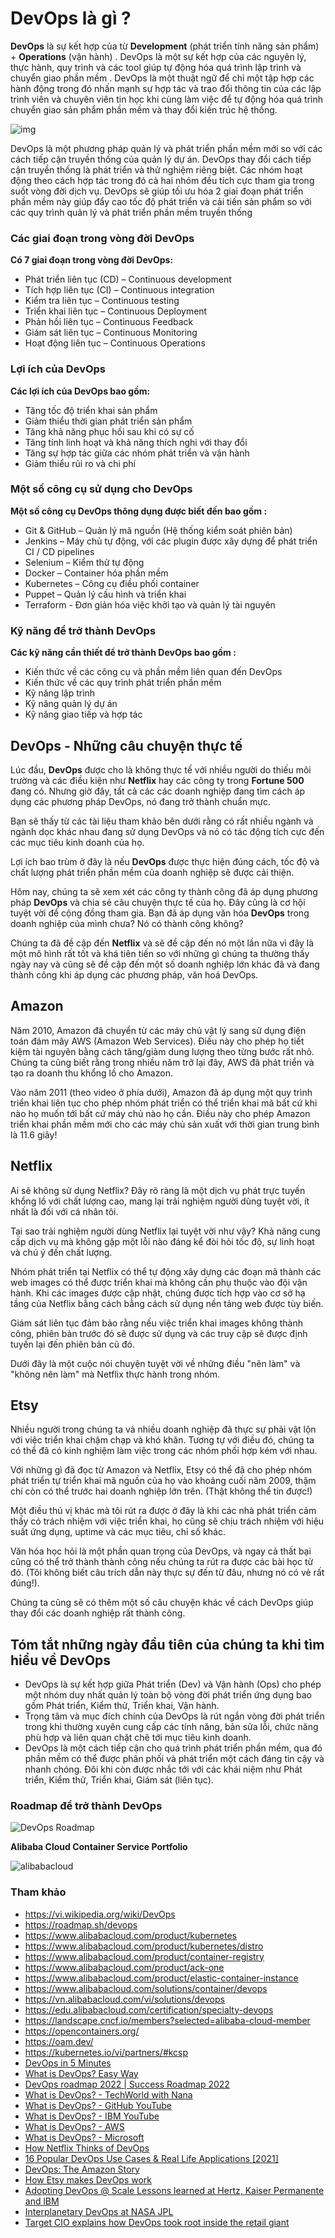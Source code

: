 # DevOps là gì ?

**DevOps** là sự kết hợp của từ **Development** (phát triển tính năng sản phẩm) + **Operations** (vận hành) . DevOps là một sự kết hợp của các nguyên lý, thực hành, quy trình và các tool giúp tự động hóa quá trình lập trình và chuyển giao phần mềm . DevOps là một thuật ngữ để chỉ một tập hợp các hành động trong đó nhấn mạnh sự hợp tác và trao đổi thông tin của các lập trình viên và chuyên viên tin học khi cùng làm việc để tự động hóa quá trình chuyển giao sản phẩm phần mềm và thay đổi kiến trúc hệ thống.

![img](devops.jpeg)

DevOps là một phương pháp quản lý và phát triển phần mềm mới so với các cách tiếp cận truyền thống của quản lý dự án. DevOps thay đổi cách tiếp cận truyền thống là phát triển và thử nghiệm riêng biệt. Các nhóm hoạt động theo cách hợp tác trong đó cả hai nhóm đều tích cực tham gia trong suốt vòng đời dịch vụ. DevOps sẽ giúp tối ưu hóa 2 giai đoạn phát triển phần mềm này giúp đẩy cao tốc độ phát triển và cải tiến sản phẩm so với các quy trình quản lý và phát triển phần mềm truyền thống

### Các giai đoạn trong vòng đời DevOps

**Có 7 giai đoạn trong vòng đời DevOps:**

- Phát triển liên tục (CD) – Continuous development
- Tích hợp liên tục (CI) – Continuous integration
- Kiểm tra liên tục – Continuous testing
- Triển khai liên tục – Continuous Deployment
- Phản hồi liên tục – Continuous Feedback
- Giám sát liên tục – Continuous Monitoring
- Hoạt động liên tục – Continuous Operations

### Lợi ích của DevOps

**Các lợi ích của DevOps bao gồm:**

- Tăng tốc độ triển khai sản phẩm
- Giảm thiểu thời gian phát triển sản phẩm
- Tăng khả năng phục hồi sau khi có sự cố
- Tăng tính linh hoạt và khả năng thích nghi với thay đổi
- Tăng sự hợp tác giữa các nhóm phát triển và vận hành
- Giảm thiểu rủi ro và chi phí

### Một số công cụ sử dụng cho DevOps

**Một số công cụ DevOps thông dụng được biết đến bao gồm :**

- Git & GitHub – Quản lý mã nguồn (Hệ thống kiểm soát phiên bản)
- Jenkins – Máy chủ tự động, với các plugin được xây dựng để phát triển CI / CD pipelines
- Selenium – Kiểm thử tự động
- Docker – Container hóa phần mềm
- Kubernetes – Công cụ điều phối container
- Puppet – Quản lý cấu hình và triển khai
- Terraform - Đơn giản hóa việc khởi tạo và quản lý tài nguyên  

### Kỹ năng để trở thành DevOps

**Các kỹ năng cần thiết để trở thành DevOps bao gồm :**

- Kiến thức về các công cụ và phần mềm liên quan đến DevOps
- Kiến thức về các quy trình phát triển phần mềm
- Kỹ năng lập trình
- Kỹ năng quản lý dự án
- Kỹ năng giao tiếp và hợp tác

## DevOps - Những câu chuyện thực tế

Lúc đầu, **DevOps** được cho là không thực tế với nhiều người do thiếu môi trường và các điều kiện như **Netflix** hay các công ty trong **Fortune 500** đang có. Nhưng giờ đây, tất cả các các doanh nghiệp đang tìm cách áp dụng các phương pháp DevOps, nó đang trở thành chuẩn mực.

Bạn sẽ thấy từ các tài liệu tham khảo bên dưới rằng có rất nhiều ngành và ngành dọc khác nhau đang sử dụng DevOps và nó có tác động tích cực đến các mục tiêu kinh doanh của họ.

Lợi ích bao trùm ở đây là nếu **DevOps** được thực hiện đúng cách, tốc độ và chất lượng phát triển phần mềm của doanh nghiệp sẽ được cải thiện.

Hôm nay, chúng ta sẽ xem xét các công ty thành công đã áp dụng phương pháp **DevOps** và chia sẻ câu chuyện thực tế của họ. Đây cũng là cơ hội tuyệt vời để cộng đồng tham gia. Bạn đã áp dụng văn hóa **DevOps** trong doanh nghiệp của mình chưa? Nó có thành công không?

Chúng ta đã đề cập đến **Netflix** và sẽ đề cập đến nó một lần nữa vì đây là một mô hình rất tốt và khá tiên tiến so với những gì chúng ta thường thấy ngày nay và cũng sẽ đề cập đến một số doanh nghiệp lớn khác đã và đang thành công khi áp dụng các phương pháp, văn hoá DevOps.

## Amazon

Năm 2010, Amazon đã chuyển từ các máy chủ vật lý sang sử dụng điện toán đám mây AWS (Amazon Web Services). Điều này cho phép họ tiết kiệm tài nguyên bằng cách tăng/giảm dung lượng theo từng bước rất nhỏ. Chúng ta cũng biết rằng trong nhiều năm trở lại đây, AWS đã phát triển và tạo ra doanh thu khổng lồ cho Amazon.

Vào năm 2011 (theo video ở phía dưới), Amazon đã áp dụng một quy trình triển khai liên tục cho phép nhóm phát triển có thể triển khai mã bất cứ khi nào họ muốn tới bất cứ máy chủ nào họ cần. Điều này cho phép Amazon triển khai phần mềm mới cho các máy chủ sản xuất với thời gian trung bình là 11.6 giây!

## Netflix

Ai sẽ không sử dụng Netflix? Đây rõ ràng là một dịch vụ phát trực tuyến khổng lồ với chất lượng cao, mang lại trải nghiệm người dùng tuyệt vời, ít nhất là đối với cá nhân tôi.

Tại sao trải nghiệm người dùng Netflix lại tuyệt vời như vậy? Khả năng cung cấp dịch vụ mà không gặp một lỗi nào đáng kể đòi hỏi tốc độ, sự linh hoạt và chú ý đến chất lượng.

Nhóm phát triển tại Netflix có thể tự động xây dựng các đoạn mã thành các web images có thể được triển khai mà không cần phụ thuộc vào đội vận hành. Khi các images được cập nhật, chúng được tích hợp vào cơ sở hạ tầng của Netflix bằng cách bằng cách sử dụng nền tảng web được tùy biến.

Giám sát liên tục đảm bảo rằng nếu việc triển khai images không thành công, phiên bản trước đó sẽ được sử dụng và các truy cập sẽ được định tuyến lại đến phiên bản cũ đó.

Dưới đây là một cuộc nói chuyện tuyệt vời về những điều "nên làm" và "không nên làm" mà Netflix thực hành trong nhóm.

## Etsy

Nhiều người trong chúng ta và nhiều doanh nghiệp đã thực sự phải vật lộn với việc triển khai chậm chạp và khó khăn. Tương tự với điều đó, chúng ta có thể đã có kinh nghiệm làm việc trong các nhóm phối hợp kém với nhau.

Với những gì đã đọc từ Amazon và Netflix, Etsy có thể đã cho phép nhóm phát triển tự triển khai mã nguồn của họ vào khoảng cuối năm 2009, thậm chí còn có thể trước hai doanh nghiệp lớn trên. (Thật không thể tin được!)

Một điều thú vị khác mà tôi rút ra được ở đây là khi các nhà phát triển cảm thấy có trách nhiệm với việc triển khai, họ cũng sẽ chịu trách nhiệm với hiệu suất ứng dụng, uptime và các mục tiêu, chỉ số khác.

Văn hóa học hỏi là một phần quan trọng của DevOps, và ngay cả thất bại cũng có thể trở thành thành công nếu chúng ta rút ra được các bài học từ đó. (Tôi không biết câu trích dẫn này thực sự đến từ đâu, nhưng nó có vẻ rất đúng!).

Chúng ta cũng sẽ có thêm một số câu chuyện khác về cách DevOps giúp thay đổi các doanh nghiệp rất thành công.

## Tóm tắt những ngày đầu tiên của chúng ta khi tìm hiểu về DevOps

- DevOps là sự kết hợp giữa Phát triển (Dev) và Vận hành (Ops) cho phép một nhóm duy nhất quản lý toàn bộ vòng đời phát triển ứng dụng bao gồm Phát triển, Kiểm thử, Triển khai, Vận hành.
- Trọng tâm và mục đích chính của DevOps là rút ngắn vòng đời phát triển trong khi thường xuyên cung cấp các tính năng, bản sửa lỗi, chức năng phù hợp và liên quan chặt chẽ tới mục tiêu kinh doanh.
- DevOps là một cách tiếp cận cho quá trình phát triển phần mềm, qua đó phần mềm có thể được phân phối và phát triển một cách đáng tin cậy và nhanh chóng. Đôi khi còn được nhắc tới với các khái niệm như Phát triển, Kiểm thử, Triển khai, Giám sát (liên tục).

### Roadmap để trở  thành DevOps

![DevOps Roadmap](devops-roadmap01.jpg)

**Alibaba Cloud Container Service Portfolio**

![alibabacloud](alibabacloud.png)

### Tham khảo

- https://vi.wikipedia.org/wiki/DevOps
- https://roadmap.sh/devops
- https://www.alibabacloud.com/product/kubernetes
- https://www.alibabacloud.com/product/kubernetes/distro
- https://www.alibabacloud.com/product/container-registry
- https://www.alibabacloud.com/product/ack-one
- https://www.alibabacloud.com/product/elastic-container-instance
- https://www.alibabacloud.com/solutions/container/devops
- https://vn.alibabacloud.com/vi/solutions/devops
- https://edu.alibabacloud.com/certification/specialty-devops
- https://landscape.cncf.io/members?selected=alibaba-cloud-member
- https://opencontainers.org/
- https://oam.dev/
- https://kubernetes.io/vi/partners/#kcsp
- [DevOps in 5 Minutes](https://www.youtube.com/watch?v=Xrgk023l4lI)
- [What is DevOps? Easy Way](https://www.youtube.com/watch?v=_Gpe1Zn-1fE&t=43s)
- [DevOps roadmap 2022 | Success Roadmap 2022](https://www.youtube.com/watch?v=7l_n97Mt0ko)
- [What is DevOps? - TechWorld with Nana](https://www.youtube.com/watch?v=0yWAtQ6wYNM)
- [What is DevOps? - GitHub YouTube](https://www.youtube.com/watch?v=kBV8gPVZNEE)
- [What is DevOps? - IBM YouTube](https://www.youtube.com/watch?v=UbtB4sMaaNM)
- [What is DevOps? - AWS](https://aws.amazon.com/devops/what-is-devops/)
- [What is DevOps? - Microsoft](https://docs.microsoft.com/en-us/devops/what-is-devops)
- [How Netflix Thinks of DevOps](https://www.youtube.com/watch?v=UTKIT6STSVM)
- [16 Popular DevOps Use Cases & Real Life Applications [2021]](https://www.upgrad.com/blog/devops-use-cases-applications/)
- [DevOps: The Amazon Story](https://www.youtube.com/watch?v=ZzLa0YEbGIY)
- [How Etsy makes DevOps work](https://www.networkworld.com/article/2886672/how-etsy-makes-devops-work.html)
- [Adopting DevOps @ Scale Lessons learned at Hertz, Kaiser Permanente and lBM](https://www.youtube.com/watch?v=gm18-gcgXRY)
- [Interplanetary DevOps at NASA JPL](https://www.usenix.org/conference/lisa16/technical-sessions/presentation/isla)
- [Target CIO explains how DevOps took root inside the retail giant](https://enterprisersproject.com/article/2017/1/target-cio-explains-how-devops-took-root-inside-retail-giant)